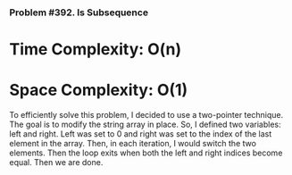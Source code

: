 ### Problem #392. Is Subsequence

# Time Complexity: O(n)
# Space Complexity: O(1)

To efficiently solve this problem, I decided to use a two-pointer technique. The goal is to modify the string array in place. So, I defined two variables: left and right. Left was set to 0 and right was set to the index of the last element in the array. Then, in each iteration, I would switch the two elements. Then the loop exits when both the left and right indices become equal. Then we are done.
